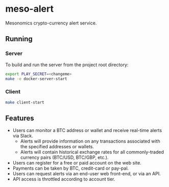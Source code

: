 # meso-alert

Mesonomics crypto-currency alert service.

## Running

### Server

To build and run the server from the project root directory:

~~~bash
export PLAY_SECRET=<changeme>
make -e docker-server-start
~~~

### Client

~~~bash
make client-start
~~~

## Features

- Users can monitor a BTC address or wallet and receive real-time alerts via Slack.  
    - Alerts will provide information on any transactions associated with the specified addresses or wallets.
    - Alerts will contain historical exchange rates for all commonly-traded currency pairs (BTC/USD, BTC/GBP, etc.).
- Users can register for a free or paid account on the web site.
- Payments can be taken by BTC, credit-card or pay-pal.
- Users can request alerts via an end-user web front-end, or via an API.
- API access is throttled according to account tier.
